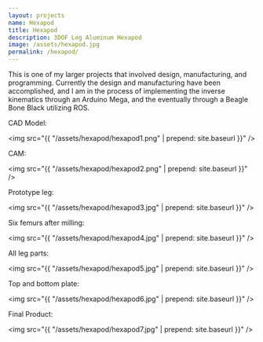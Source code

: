 ```yaml
---
layout: projects
name: Hexapod
title: Hexapod
description: 3DOF Leg Aluminum Hexapod
image: /assets/hexapod.jpg
permalink: /hexapod/
---
```


This is one of my larger projects that involved design, manufacturing, and programming. Currently the design and manufacturing have been accomplished, and I am in the process of implementing the inverse kinematics through an Arduino Mega, and the eventually through a Beagle Bone Black utilizing ROS.

CAD Model:

<img src="{{ "/assets/hexapod/hexapod1.png" | prepend: site.baseurl }}" />

CAM:

<img src="{{ "/assets/hexapod/hexapod2.png" | prepend: site.baseurl }}" />

Prototype leg:

<img src="{{ "/assets/hexapod/hexapod3.jpg" | prepend: site.baseurl }}" />

Six femurs after milling:

<img src="{{ "/assets/hexapod/hexapod4.jpg" | prepend: site.baseurl }}" />

All leg parts:

<img src="{{ "/assets/hexapod/hexapod5.jpg" | prepend: site.baseurl }}" />

Top and bottom plate:

<img src="{{ "/assets/hexapod/hexapod6.jpg" | prepend: site.baseurl }}" />

Final Product:

<img src="{{ "/assets/hexapod/hexapod7.jpg" | prepend: site.baseurl }}" />

 